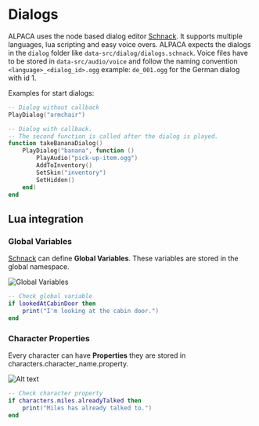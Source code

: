 # Dialogs

ALPACA uses the node based dialog editor [Schnack](https://pac4.gitlab.io/schnack-website/). It supports multiple languages, lua scripting and easy voice overs. ALPACA expects the dialogs in the `dialog` folder like `data-src/dialog/dialogs.schnack`. Voice files have to be stored in `data-src/audio/voice` and follow the naming convention `<language>_<dialog_id>.ogg` example: `de_001.ogg` for the German dialog with id 1.

Examples for start dialogs:

```lua
-- Dialog without callback
PlayDialog("armchair")
```

```lua
-- Dialog with callback.
-- The second function is called after the dialog is played.
function takeBananaDialog()
    PlayDialog("banana", function ()
        PlayAudio("pick-up-item.ogg")
        AddToInventory()
        SetSkin("inventory")
        SetHidden()
    end)
end
```

## Lua integration

### Global Variables

[Schnack](https://pac4.gitlab.io/schnack-website/) can define **Global Variables**. These variables are stored in the global namespace.

![Global Variables](schnacker_global_vars.png)

```lua
-- Check global variable
if lookedAtCabinDoor then
    print("I'm looking at the cabin door.")
end
```

### Character Properties

Every character can have **Properties** they are stored in characters.character_name.property.

![Alt text](schnacker_properties.png)

```lua
-- Check character property
if characters.miles.alreadyTalked then
    print("Miles has already talked to.")
end
```
